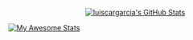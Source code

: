 <p align="center">
<a href="https://awesome-github-stats.azurewebsites.net/index.html??cardType=level&theme=calm&preferLogin=true">
<img  alt="luiscargarcia's GitHub Stats" src="https://awesome-github-stats.azurewebsites.net/user-stats/luiscargarcia?cardType=level&theme=calm&preferLogin=true" />
</a>
</p>

[![My Awesome Stats](https://awesome-github-stats.azurewebsites.net/user-stats/luiscargarcia?cardType=level&theme=calm&preferLogin=true)](https://git.io/awesome-stats-card)
